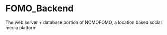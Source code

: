 # FOMO_Backend
The web server + database portion of NOMOFOMO, a location based social media platform
